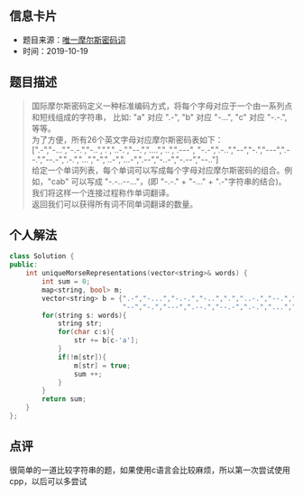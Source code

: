 ## 信息卡片
* 题目来源：[唯一摩尔斯密码词](https://leetcode-cn.com/problems/unique-morse-code-words/)
* 时间：2019-10-19



## 题目描述
> 国际摩尔斯密码定义一种标准编码方式，将每个字母对应于一个由一系列点和短线组成的字符串， 
比如: "a" 对应 ".-", "b" 对应 "-...", "c" 对应 "-.-.", 等等。<br>
为了方便，所有26个英文字母对应摩尔斯密码表如下：<br>
[".-","-...","-.-.","-..",".","..-.","--.","....","..",".---",
"-.-",".-..","--","-.","---",".--.","--.-",".-.","...","-","..-","...-",".--","-..-","-.--","--.."]<br>
给定一个单词列表，每个单词可以写成每个字母对应摩尔斯密码的组合。例如，"cab" 可以写成
"-.-..--..."，(即 "-.-." + "-..." + ".-"字符串的结合)。我们将这样一个连接过程称作单词翻译。<br>
返回我们可以获得所有词不同单词翻译的数量。


## 个人解法
```cpp
class Solution {
public:
    int uniqueMorseRepresentations(vector<string>& words) {
        int sum = 0;
        map<string, bool> m;
        vector<string> b = {".-","-...","-.-.","-..",".","..-.","--.","....","..",".---","-.-",".-..",
                            "--","-.","---",".--.","--.-",".-.","...","-","..-","...-",".--","-..-","-.--","--.."};
        for(string s: words){
            string str;
            for(char c:s){
                str += b[c-'a'];
            }
            if(!m[str]){
                m[str] = true;
                sum ++;
            }
        }
        return sum;
    }
};
``` 

## 点评
很简单的一道比较字符串的题，如果使用c语言会比较麻烦，所以第一次尝试使用cpp，以后可以多尝试
